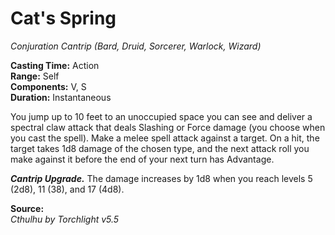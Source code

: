 # Cat's Spring
*Conjuration Cantrip (Bard, Druid, Sorcerer, Warlock, Wizard)*

**Casting Time:** Action  
**Range:** Self  
**Components:** V, S  
**Duration:** Instantaneous

You jump up to 10 feet to an unoccupied space you can see and deliver a spectral claw attack that deals Slashing or Force damage (you choose when you cast the spell). Make a melee spell attack against a target. On a hit, the target takes 1d8 damage of the chosen type, and the next attack roll you make against it before the end of your next turn has Advantage.

***Cantrip Upgrade.*** The damage increases by 1d8 when you reach levels 5 (2d8), 11 (38), and 17 (4d8).

**Source:**  
*Cthulhu by Torchlight v5.5*